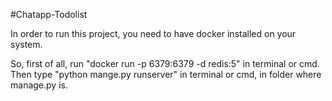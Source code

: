 #Chatapp-Todolist

In order to run this project, you need to have docker installed on your system.

So, first of all, run "docker run -p 6379:6379 -d redis:5" in terminal or cmd.
Then type "python mange.py runserver" in terminal or cmd, in folder where manage.py is.